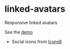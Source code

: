 # linked-avatars

Responsive linked avatars

See the [demo](https://linked-avatars.netlify.app/)

- Social icons from [Icons8](https://icons8.com)
